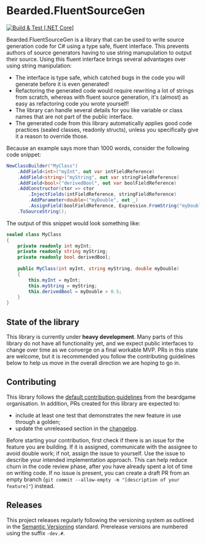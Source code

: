 # Bearded.FluentSourceGen
[![Build & Test [.NET Core]](https://github.com/beardgame/fluentsourcegen/actions/workflows/dotnet-build.yml/badge.svg)](https://github.com/beardgame/fluentsourcegen/actions/workflows/dotnet-build.yml)

Bearded.FluentSourceGen is a library that can be used to write source generation code for C# using a type safe, fluent interface. This prevents authors of source generators having to use string manupulation to output their source. Using this fluent interface brings several advantages over using string manipulation:

* The interface is type safe, which catched bugs in the code you will generate before it is even generated!
* Refactoring the generated code would require rewriting a lot of strings from scratch, whereas with fluent source generation, it's (almost) as easy as refactoring code you wrote yourself!
* The library can handle several details for you like variable or class names that are not part of the public interface.
* The generated code from this library automatically applies good code practices (sealed classes, readonly structs), unless you specifically give it a reason to override those.

Because an example says more than 1000 words, consider the following code snippet:

```csharp
NewClassBuilder("MyClass")
    .AddField<int>("myInt", out var intFieldReference)
    .AddField<string>("myString", out var stringFieldReference)
    .AddField<bool>("derivedBool", out var boolFieldReference)
    .AddConstructor(ctor => ctor
        .InjectFields(intFieldReference, stringFieldReference)
        .AddParameter<double>("myDouble", out _)
        .AssignField(boolFieldReference, Expression.FromString("myDouble > 0.5")))
    .ToSourceString();
```

The output of this snippet would look something like:

```csharp
sealed class MyClass
{
    private readonly int myInt;
    private readonly string myString;
    private readonly bool derivedBool;
    
    public MyClass(int myInt, string myString, double myDouble)
    {
        this.myInt = myInt;
        this.myString = myString;
        this.derivedBool = myDouble > 0.5;
    }
}
```

## State of the library
This library is currently under **heavy development**. Many parts of this library do not have all functionality yet, and we expect public interfaces to change over time as we converge on a final workable MVP. PRs in this state are welcome, but it is recommended you follow the contributing guidelines below to help us move in the overall direction we are hoping to go in.

## Contributing
This library follows the [default contribution guidelines](https://github.com/beardgame/.github/CONTRIBUTING.md) from the beardgame organisation. In addition, PRs created for this library are expected to:

* include at least one test that demonstrates the new feature in use through a golden;
* update the unreleased section in the [changelog](CHANGELOG.md).

Before starting your contribution, first check if there is an issue for the feature you are building. If it is assigned, communicate with the assignee to avoid double work; if not, assign the issue to yourself. Use the issue to describe your intended implementation approach. This can help reduce churn in the code review phase, after you have already spent a lot of time on writing code. If no issue is present, you can create a draft PR from an empty branch (`git commit --allow-empty -m "[description of your feature]"`) instead.

## Releases
This project releases regularly following the versioning system as outlined in the [Semantic Versioning](https://semver.org/spec/v2.0.0.html) standard. Prerelease versions are numbered using the suffix `-dev.#`.
